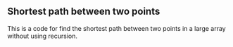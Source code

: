 ## Shortest path between two points

This is a code for find the shortest path between two points in a large array without using recursion.
